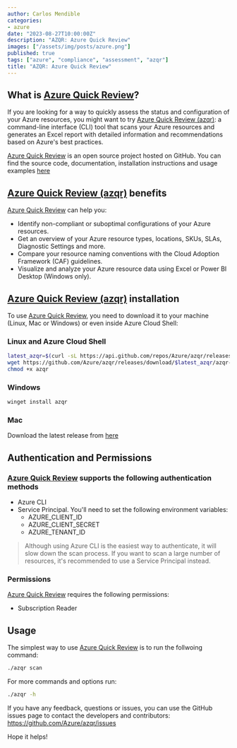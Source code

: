 ```yaml
---
author: Carlos Mendible
categories:
- azure
date: "2023-08-27T10:00:00Z"
description: "AZQR: Azure Quick Review"
images: ["/assets/img/posts/azure.png"]
published: true
tags: ["azure", "compliance", "assessment", "azqr"]
title: "AZQR: Azure Quick Review"
---
```


## What is [Azure Quick Review](https://github.com/azure/azqr)?

If you are looking for a way to quickly assess the status and configuration of your Azure resources, you might want to try [Azure Quick Review (azqr)](https://github.com/azure/azqr): a command-line interface (CLI) tool that scans your Azure resources and generates an Excel report with detailed information and recommendations based on Azure's best practices.

[Azure Quick Review](https://github.com/azure/azqr) is an open source project hosted on GitHub. You can find the source code, documentation, installation instructions and usage examples [here](https://github.com/Azure/azqr)

## [Azure Quick Review (azqr)](https://github.com/azure/azqr) benefits

[Azure Quick Review](https://github.com/azure/azqr) can help you:

- Identify non-compliant or suboptimal configurations of your Azure resources.
- Get an overview of your Azure resource types, locations, SKUs, SLAs, Diagnostic Settings and more.
- Compare your resource naming conventions with the Cloud Adoption Framework (CAF) guidelines.
- Visualize and analyze your Azure resource data using Excel or Power BI Desktop (Windows only).

## [Azure Quick Review (azqr)](https://github.com/azure/azqr) installation

To use [Azure Quick Review](https://github.com/azure/azqr), you need to download it to your machine (Linux, Mac or Windows) or even inside Azure Cloud Shell:

### Linux and Azure Cloud Shell

``` bash
latest_azqr=$(curl -sL https://api.github.com/repos/Azure/azqr/releases/latest | jq -r ".tag_name" | cut -c1-)
wget https://github.com/Azure/azqr/releases/download/$latest_azqr/azqr-ubuntu-latest-amd64 -O azqr
chmod +x azqr
```

### Windows

``` bash
winget install azqr
```

### Mac

Download the latest release from [here](https://github.com/Azure/azqr/releases)

## Authentication and Permissions

### [Azure Quick Review](https://github.com/azure/azqr) supports the following authentication methods

- Azure CLI
- Service Principal. You'll need to set the following environment variables:
	- AZURE_CLIENT_ID
	- AZURE_CLIENT_SECRET
	- AZURE_TENANT_ID

> Although using Azure CLI is the easiest way to authenticate, it will slow down the scan process. If you want to scan a large number of resources, it's recommended to use a Service Principal instead.

### Permissions

[Azure Quick Review](https://github.com/azure/azqr) requires the following permissions:

- Subscription Reader

## Usage

The simplest way to use [Azure Quick Review](https://github.com/azure/azqr) is to run the follwoing command:

``` bash
./azqr scan
```

For more commands and options run:

``` bash
./azqr -h
```

If you have any feedback, questions or issues, you can use the GitHub issues page to contact the developers and contributors: https://github.com/Azure/azqr/issues

Hope it helps!

